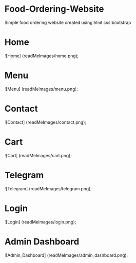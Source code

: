 # Food-Ordering-Website
Simple food ordering website created using html css bootstrap


# Home
![Home] (readMeImages/home.png);
# Menu
![Menu] (readMeImages/menu.png);
# Contact
![Contact] (readMeImages/contact.png);
# Cart
![Cart] (readMeImages/cart.png);
# Telegram
![Telegram] (readMeImages/telegram.png);
# Login
![Login] (readMeImages/login.png);
# Admin Dashboard
![Admin_Dashboard] (readMeImages/admin_dashboard.png);